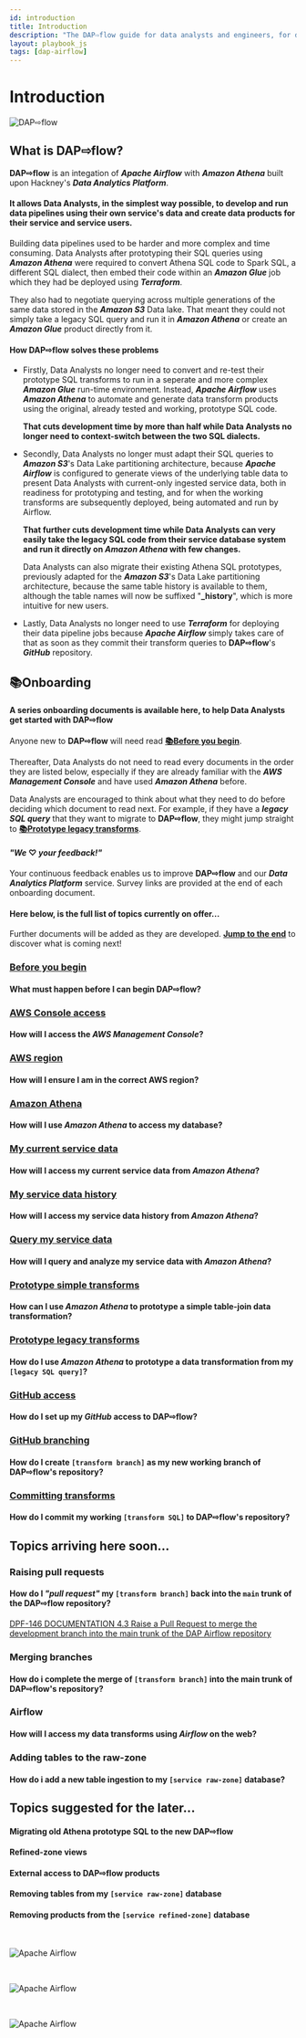 ```yaml
---
id: introduction
title: Introduction
description: "The DAP⇨flow guide for data analysts and engineers, for developing and deploying Airflow DAGs, running data pipelines in the Data Analytics Platform (DAP)."
layout: playbook_js
tags: [dap-airflow]
---
```


# Introduction
![DAP⇨flow](../dap-airflow/images/DAPairflowFLOWwide.png)  
## What is **DAP⇨flow**? 
**DAP⇨flow** is an integation of ***Apache Airflow*** with ***Amazon Athena*** built upon Hackney's ***Data Analytics Platform***. 
#### It allows Data Analysts, in the simplest way possible, to develop and run data pipelines using their own service's data and create data products for their service and service users.

Building data pipelines used to be harder and more complex and time consuming. Data Analysts after prototyping their SQL queries using ***Amazon Athena*** were required to convert Athena SQL code to Spark SQL, a different SQL dialect, then embed their code within an ***Amazon Glue*** job which they had be deployed using ***Terraform***.  

They also had to negotiate querying across multiple generations of the same data stored in the ***Amazon S3*** Data lake. That meant they could not simply take a legacy SQL query and run it in ***Amazon Athena*** or create an ***Amazon Glue*** product directly from it.

#### How **DAP⇨flow** solves these problems
* Firstly, Data Analysts no longer need to convert and re-test their prototype SQL transforms to run in a seperate and more complex ***Amazon Glue*** run-time environment. Instead, ***Apache Airflow*** uses ***Amazon Athena*** to automate and generate data transform products using the original, already tested and working, prototype SQL code.  

    **That cuts development time by more than half while Data Analysts no longer need to context-switch between the two SQL dialects.**

* Secondly, Data Analysts no longer must adapt their SQL queries to ***Amazon S3***'s Data Lake partitioning architecture, because ***Apache Airflow*** is configured to generate views of the underlying table data to present Data Analysts with current-only ingested service data, both in readiness for prototyping and testing, and for when the working transforms are subsequently deployed, being automated and run by Airflow.

    **That further cuts development time while Data Analysts can very easily take the legacy SQL code from their service database system and run it directly on *Amazon Athena* with few changes.**

    Data Analysts can also migrate their existing Athena SQL prototypes, previously adapted for the ***Amazon S3***'s Data Lake partitioning architecture, because the same table history is available to them, although the table names will now be suffixed "**_history**", which is more intuitive for new users.

* Lastly, Data Analysts no longer need to use ***Terraform*** for deploying their data pipeline jobs because ***Apache Airflow*** simply takes care of that as soon as they commit their transform queries to **DAP⇨flow**'s ***GitHub*** repository.

## 📚Onboarding

#### A series onboarding documents is available here, to help Data Analysts get started with **DAP⇨flow**

Anyone new to **DAP⇨flow** will need read [**📚Before you begin**](../dap-airflow/onboarding/begin).

Thereafter, Data Analysts do not need to read every documents in the order they are listed below, especially if they are already familiar with the ***AWS Management Console*** and have used ***Amazon Athena*** before.

Data Analysts are encouraged to think about what they need to do before deciding which document to read next. For example, if they have a ***legacy SQL query*** that they want to migrate to **DAP⇨flow**, they might jump straight to [**📚Prototype legacy transforms**](../dap-airflow/onboarding/prototype-legacy-transforms).

#### ***"We* ♡ *your feedback!"***
Your continuous feedback enables us to improve **DAP⇨flow** and our ***Data Analytics Platform*** service. Survey links are provided at the end of each onboarding document.

#### Here below, is the full list of topics currently on offer...

Further documents will be added as they are developed. [**Jump to the end**](#topics-arriving-here-soon) to discover what is coming next!

### [Before you begin](../dap-airflow/onboarding/begin)
#### What must happen before I can begin **DAP⇨flow**?

### [AWS Console access](../dap-airflow/onboarding/access-the-AWS-Management-Console)
#### How will I access the ***AWS Management Console***?

### [AWS region](../dap-airflow/onboarding/access-the-AWS-region)
#### How will I ensure I am in the correct **AWS region**?

### [Amazon Athena](../dap-airflow/onboarding/access-my-Amazon-Athena-database)
#### How will I use ***Amazon Athena*** to access my database?

### [My current service data](../dap-airflow/onboarding/access-my-current-service-data)
#### How will I access my current service data from ***Amazon Athena***?

### [My service data history](../dap-airflow/onboarding/access-my-service-data-history)
#### How will I access my service data history from ***Amazon Athena***?

### [Query my service data](../dap-airflow/onboarding/query-my-service-data)
#### How will I query and analyze my service data with ***Amazon Athena***?

### [Prototype simple transforms](../dap-airflow/onboarding/prototype-simple-transforms)
#### How can I use ***Amazon Athena*** to prototype a simple table-join data transformation?

### [Prototype legacy transforms](../dap-airflow/onboarding/prototype-legacy-transforms)
#### How do I use ***Amazon Athena*** to prototype a data transformation from my `[legacy SQL query]`?

### [GitHub access](../dap-airflow/onboarding/github-access)
#### How do I set up my ***GitHub*** access to **DAP⇨flow**?

### [GitHub branching](../dap-airflow/onboarding/github-branch)
#### How do I create `[transform branch]` as my new working branch of **DAP⇨flow**'s repository?

### [Committing transforms](../dap-airflow/onboarding/github-commit-transform)
#### How do I commit my working `[transform SQL]` to **DAP⇨flow**'s repository?

## Topics arriving here soon...

### Raising pull requests
#### How do I *"pull request"* my `[transform branch]` back into the `main` trunk of the **DAP⇨flow** repository?
[DPF-146 DOCUMENTATION 4.3 Raise a Pull Request to merge the development branch into the main trunk of the DAP Airflow repository](https://docs.google.com/document/d/1LJjJobb2FVLoadUNCl3R7w9FedTFo8IJWHne-Zw9l-M/edit?usp=drive\_link)

### Merging branches 
#### How do i complete the merge of `[transform branch]` into the main trunk of **DAP⇨flow**'s repository?

### Airflow
#### How will I access my data transforms using ***Airflow*** on the web?

### Adding tables to the raw-zone
#### How do i add a new table ingestion to my `[service raw-zone]` database?

## Topics suggested for the later...

#### Migrating old Athena prototype SQL to the new **DAP⇨flow**

#### Refined-zone views

#### External access to **DAP⇨flow** products

#### Removing tables from my `[service raw-zone]` database

#### Removing products from the `[service refined-zone]` database

<br/>

![Apache Airflow](../dap-airflow/images/worker_tap_valve_800_wht.jpg)  

<br/>

![Apache Airflow](../dap-airflow/images/AirflowLogo.png)  

<br/>

![Apache Airflow](../dap-airflow/images/AmazonAthenaLogo.png)  



